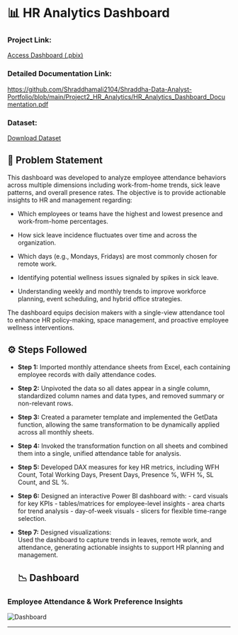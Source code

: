 
# 📊 HR Analytics Dashboard  
 
### Project Link:
[Access Dashboard (.pbix)](https://github.com/Shraddhamali2104/Shraddha-Data-Analyst-Portfolio/blob/main/Project2_HR_Analytics/HR%20Analytics%20.pbix)

### Detailed Documentation Link: 
https://github.com/Shraddhamali2104/Shraddha-Data-Analyst-Portfolio/blob/main/Project2_HR_Analytics/HR_Analytics_Dashboard_Documentation.pdf

### Dataset:
[Download Dataset](https://github.com/Shraddhamali2104/Shraddha-Data-Analyst-Portfolio/blob/main/Project2_HR_Analytics/Attendance%20Sheet%202022-2023_Masked.xlsx)

## 📝 Problem Statement 
This dashboard was developed to analyze employee attendance behaviors across multiple dimensions including work-from-home trends, sick leave patterns, and overall presence rates.
The objective is to provide actionable insights to HR and management regarding:

- Which employees or teams have the highest and lowest presence and work-from-home percentages.

- How sick leave incidence fluctuates over time and across the organization.

- Which days (e.g., Mondays, Fridays) are most commonly chosen for remote work.

- Identifying potential wellness issues signaled by spikes in sick leave.

- Understanding weekly and monthly trends to improve workforce planning, event scheduling, and hybrid office strategies.

The dashboard equips decision makers with a single-view attendance tool to enhance HR policy-making, space management, and proactive employee wellness interventions.




## ⚙️ Steps Followed  

- **Step 1:** Imported monthly attendance sheets from Excel, each containing employee records with daily attendance codes.
- **Step 2:**  Unpivoted the data so all dates appear in a single column, standardized column names and data types, and removed summary or non-relevant rows. 
- **Step 3:**  Created a parameter template and implemented the GetData function, allowing the same transformation to be dynamically applied across all monthly sheets. 
- **Step 4:**  Invoked the transformation function on all sheets and combined them into a single, unified attendance table for analysis. 
- **Step 5:**  Developed DAX measures for key HR metrics, including WFH Count, Total Working Days, Present Days, Presence %, WFH %, SL Count, and SL %. 
- **Step 6:**  Designed an interactive Power BI dashboard with:
      -  card visuals for key KPIs
      -  tables/matrices for employee-level insights
      -  area charts for trend analysis
      -  day-of-week visuals
      -  slicers for flexible time-range selection.  
- **Step 7:**  Designed visualizations:  
  Used the dashboard to capture trends in leaves, remote work, and attendance, generating actionable insights to support HR planning and management.



  ## 📉 Dashboard  

### Employee Attendance & Work Preference Insights 



![Dashboard]("https://github.com/user-attachments/assets/e2e1416d-8465-49e0-bc25-16b5a35aae5b")  

  

---
